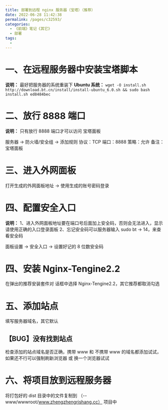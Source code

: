```yaml
---
title: 部署到远程 nginx 服务器（宝塔）（推荐）
date: 2022-06-28 11:42:38
permalink: /pages/c32593/
categories:
  - 《前端》笔记《其它》
  - 部署
tags:
  - 
---
```

# 一、在远程服务器中安装宝塔脚本
  **说明：** 最好把服务器的系统重装下
  **Ubuntu 系统：** `wget -O install.sh http://download.bt.cn/install/install-ubuntu_6.0.sh && sudo bash install.sh ed8484bec`

# 二、放行 8888 端口
  **说明：** 只有放行 8888 端口才可以访问 宝塔面板

  服务器 → 防火墙/安全组 → 添加规则
  协议：TCP
  端口：8888
  策略：允许
  备注：宝塔面板

# 三、进入外网面板
  打开生成的外网面板地址 → 使用生成的账号密码登录

# 四、配置安全入口
  **说明：** 
  1、进入外网面板地址要在端口号后面加上安全码，否则会无法进入，显示 请使用正确的入口登录面板
  2、忘记安全码可以服务器输入 sudo bt → 14，来查看安全码

  面板设置 → 安全入口 → 设置好记的 8 位数安全码

# 四、安装 Nginx-Tengine2.2
  在弹出的推荐安装套件对  话框中选择 Nginx-Tengine2.2，其它推荐都取消勾选

# 五、添加站点
  填写服务器域名，其它默认

  ## 【BUG】没有找到站点
  检查添加的站点域名是否正确，携带 www 和 不携带 www 的域名都添加试试，如果还不行可以强制刷新浏览器 或 换一个浏览器试试

# 六、将项目放到远程服务器
  将打包好的 dist 目录中的文件复制到 （-- www/wwwroot/www.zhengzhengrishang.cc） 项目中